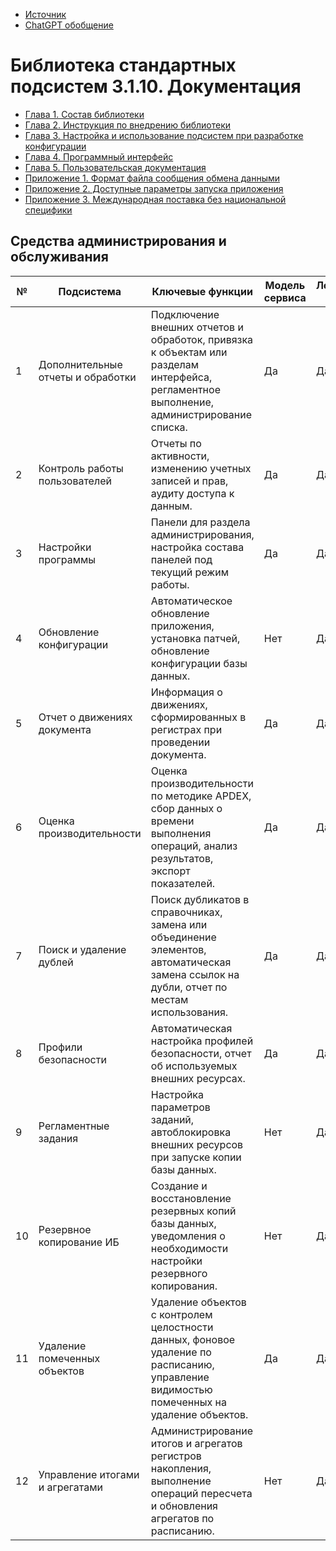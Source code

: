 - [Источник](https://its.1c.ru/db/bsp3110doc)
- [ChatGPT обобщение](./Обобщение-от-chatgpt.md)

# Библиотека стандартных подсистем 3.1.10. Документация

- [Глава 1. Состав библиотеки](./Глава-1-Состав-библиотеки.md)
- [Глава 2. Инструкция по внедрению библиотеки](./Глава-2-Инструкция-по-внедрению-библиотеки.md)
- [Глава 3. Настройка и использование подсистем при разработке конфигурации](./Глава-3-Настройка-и-использование-подсистем-при-разработке-конфигурации.md)
- [Глава 4. Программный интерфейс](./Глава-4-Программный-интерфейс.md)
- [Глава 5. Пользовательская документация](./Глава-5-Пользовательская-документация.md)
- [Приложение 1. Формат файла сообщения обмена данными](./Приложение-1-Формат-файла-сообщения-обмена-данными.md)
- [Приложение 2. Доступные параметры запуска приложения](./Приложение-2-Доступные-параметры-запуска-приложения.md)
- [Приложение 3. Международная поставка без национальной специфики](./Приложение-3-Международная-поставка-без-национальной-специфики.md)

 
    
## Средства администрирования и обслуживания

| №  | Подсистема                     | Ключевые функции                                                                                                                                                                  | Модель сервиса | Локальный режим | Внешние пользователи | Тесная интеграция |
| ---|--------------------------------|----------------------------------------------------------------------------------------------------------------------------------------------------------------------------------|----------------|-----------------|-----------------------|-------------------|
| 1  | Дополнительные отчеты и обработки | Подключение внешних отчетов и обработок, привязка к объектам или разделам интерфейса, регламентное выполнение, администрирование списка.                                         | Да             | Да              | Да                   | Да                |
| 2  | Контроль работы пользователей   | Отчеты по активности, изменению учетных записей и прав, аудиту доступа к данным.                                                                                                | Да             | Да              | Нет                  | Нет               |
| 3  | Настройки программы             | Панели для раздела администрирования, настройка состава панелей под текущий режим работы.                                                                                       | Да             | Да              | Да                   | Нет               |
| 4  | Обновление конфигурации          | Автоматическое обновление приложения, установка патчей, обновление конфигурации базы данных.                                                                                    | Нет            | Да              | Нет                  | Нет               |
| 5  | Отчет о движениях документа      | Информация о движениях, сформированных в регистрах при проведении документа.                                                                                                   | Да             | Да              | Нет                  | Да                |
| 6  | Оценка производительности        | Оценка производительности по методике APDEX, сбор данных о времени выполнения операций, анализ результатов, экспорт показателей.                                               | Да             | Да              | Нет                  | Нет               |
| 7  | Поиск и удаление дублей          | Поиск дубликатов в справочниках, замена или объединение элементов, автоматическая замена ссылок на дубли, отчет по местам использования.                                        | Да             | Да              | Нет                  | Нет               |
| 8  | Профили безопасности             | Автоматическая настройка профилей безопасности, отчет об используемых внешних ресурсах.                                                                                        | Да             | Да              | Да                   | Да                |
| 9  | Регламентные задания             | Настройка параметров заданий, автоблокировка внешних ресурсов при запуске копии базы данных.                                                                                   | Нет            | Да              | Нет                  | Нет               |
| 10 | Резервное копирование ИБ         | Создание и восстановление резервных копий базы данных, уведомления о необходимости настройки резервного копирования.                                                           | Нет            | Да              | Нет                  | Нет               |
| 11 | Удаление помеченных объектов     | Удаление объектов с контролем целостности данных, фоновое удаление по расписанию, управление видимостью помеченных на удаление объектов.                                        | Да             | Да              | Нет                  | Нет               |
| 12 | Управление итогами и агрегатами  | Администрирование итогов и агрегатов регистров накопления, выполнение операций пересчета и обновления агрегатов по расписанию.                                                 | Нет            | Да              | Нет                  | Нет               |
